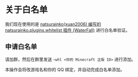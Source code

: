 # 关于白名单

我们现在使用的是 [natsurainko(xuan2006) 编写的 natsurainko.plugins.whitelist 插件 (WaterFall)](https://github.com/xuan2006/natsurainko.plugins.whitelist) 进行白名单验证。

## 申请白名单

请加群，然后在群里发送 `~whl <你的 Minecraft 正版 ID>` 进行添加。

本操作会将改游戏名和你的 QQ 绑定，并自动完成白名单添加。
